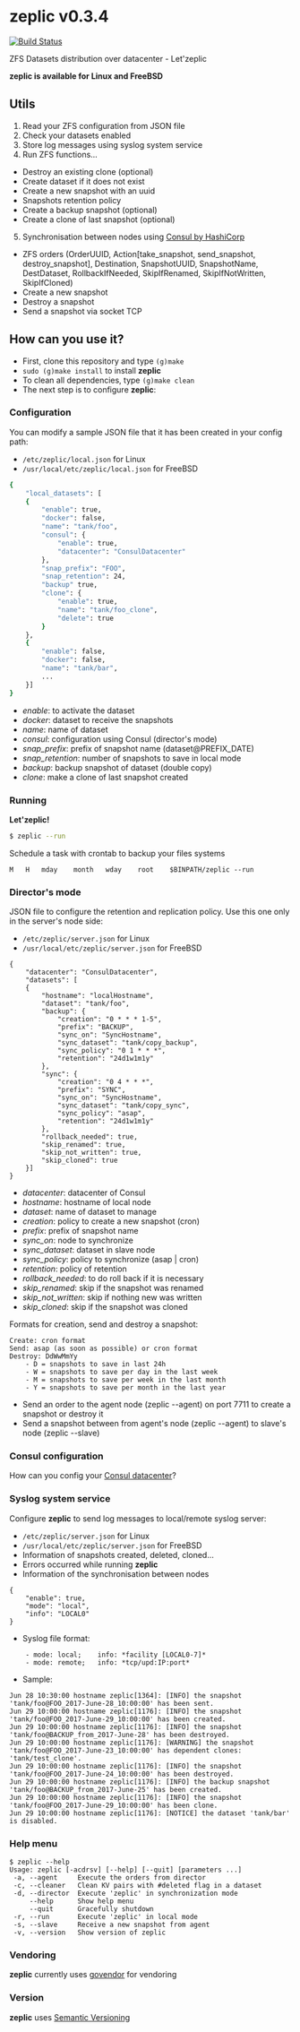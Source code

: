 # zeplic v0.3.4

[![Build Status](https://travis-ci.org/nfrance-conseil/zeplic.svg?branch=master)](https://travis-ci.org/nfrance-conseil/zeplic)

ZFS Datasets distribution over datacenter - Let'zeplic

**zeplic is available for Linux and FreeBSD**

## Utils

1. Read your ZFS configuration from JSON file
2. Check your datasets enabled
3. Store log messages using syslog system service
4. Run ZFS functions...
- Destroy an existing clone (optional)
- Create dataset if it does not exist
- Create a new snapshot with an uuid
- Snapshots retention policy
- Create a backup snapshot (optional)
- Create a clone of last snapshot (optional)
5. Synchronisation between nodes using [Consul by HashiCorp](https://www.consul.io/)
- ZFS orders (OrderUUID, Action[take_snapshot, send_snapshot, destroy_snapshot], Destination, SnapshotUUID, SnapshotName, DestDataset, RollbackIfNeeded, SkipIfRenamed, SkipIfNotWritten, SkipIfCloned)
- Create a new snapshot
- Destroy a snapshot
- Send a snapshot via socket TCP

## How can you use it?

- First, clone this repository and type `(g)make`
- `sudo (g)make install` to install **zeplic**
- To clean all dependencies, type `(g)make clean`
- The next step is to configure **zeplic**:

### Configuration

You can modify a sample JSON file that it has been created in your config path:
- `/etc/zeplic/local.json` for Linux
- `/usr/local/etc/zeplic/local.json` for FreeBSD

```sh
{
	"local_datasets": [
	{
		"enable": true,
		"docker": false,
		"name": "tank/foo",
		"consul": {
			"enable": true,
			"datacenter": "ConsulDatacenter"
		},
		"snap_prefix": "FOO",
		"snap_retention": 24,
		"backup" true,
		"clone": {
			"enable": true,
			"name": "tank/foo_clone",
			"delete": true
		}
	},
	{
		"enable": false,
		"docker": false,
		"name": "tank/bar",
		...
	}]
}
```

- *enable*: to activate the dataset
- *docker*: dataset to receive the snapshots
- *name*: name of dataset
- *consul*: configuration using Consul (director's mode)
- *snap_prefix*: prefix of snapshot name (dataset@PREFIX_DATE)
- *snap_retention*: number of snapshots to save in local mode
- *backup*: backup snapshot of dataset (double copy)
- *clone*: make a clone of last snapshot created

### Running

**Let'zeplic!**

```sh
$ zeplic --run
```

Schedule a task with crontab to backup your files systems

```
M	H	mday	month	wday	root	$BINPATH/zeplic --run
```

### Director's mode

JSON file to configure the retention and replication policy. Use this one only in the server's node side:
- `/etc/zeplic/server.json` for Linux
- `/usr/local/etc/zeplic/server.json` for FreeBSD

```
{
	"datacenter": "ConsulDatacenter",
	"datasets": [
	{
		"hostname": "localHostname",
		"dataset": "tank/foo",
		"backup": {
			"creation": "0 * * * 1-5",
			"prefix": "BACKUP",
			"sync_on": "SyncHostname",
			"sync_dataset": "tank/copy_backup",
			"sync_policy": "0 1 * * *",
			"retention": "24d1w1m1y"
		},
		"sync": {
			"creation": "0 4 * * *",
			"prefix": "SYNC",
			"sync_on": "SyncHostname",
			"sync_dataset": "tank/copy_sync",
			"sync_policy": "asap",
			"retention": "24d1w1m1y"
		},
		"rollback_needed": true,
		"skip_renamed": true,
		"skip_not_written": true,
		"skip_cloned": true
	}]
}
```

- *datacenter*: datacenter of Consul
- *hostname*: hostname of local node
- *dataset*: name of dataset to manage
- *creation*: policy to create a new snapshot (cron)
- *prefix*: prefix of snapshot name
- *sync_on*: node to synchronize
- *sync_dataset*: dataset in slave node
- *sync_policy*: policy to synchronize (asap | cron)
- *retention*: policy of retention
- *rollback_needed*: to do roll back if it is necessary
- *skip_renamed*: skip if the snapshot was renamed
- *skip_not_written*: skip if nothing new was written
- *skip_cloned*: skip if the snapshot was cloned

Formats for creation, send and destroy a snapshot:

```
Create: cron format
Send: asap (as soon as possible) or cron format
Destroy: DdWwMmYy
	- D = snapshots to save in last 24h
	- W = snapshots to save per day in the last week
	- M = snapshots to save per week in the last month
	- Y = snapshots to save per month in the last year
```

- Send an order to the agent node (zeplic --agent) on port 7711 to create a snapshot or destroy it
- Send a snapshot between from agent's node (zeplic --agent) to slave's node (zeplic --slave)

### Consul configuration

How can you config your [Consul datacenter](https://github.com/nfrance-conseil/zeplic/tree/master/samples/consul)?

### Syslog system service

Configure **zeplic** to send log messages to local/remote syslog server:
- `/etc/zeplic/server.json` for Linux
- `/usr/local/etc/zeplic/server.json` for FreeBSD
- Information of snapshots created, deleted, cloned...
- Errors occurred while running **zeplic**
- Information of the synchronisation between nodes

```
{
	"enable": true,
	"mode": "local",
	"info": "LOCAL0"
}
```

- Syslog file format:

```
	- mode: local;    info: *facility [LOCAL0-7]*
	- mode: remote;   info: *tcp/upd:IP:port*
```

- Sample:

```
Jun 28 10:30:00 hostname zeplic[1364]: [INFO] the snapshot 'tank/foo@FOO_2017-June-28_10:00:00' has been sent.
Jun 29 10:00:00 hostname zeplic[1176]: [INFO] the snapshot 'tank/foo@FOO_2017-June-29_10:00:00' has been created.
Jun 29 10:00:00 hostname zeplic[1176]: [INFO] the snapshot 'tank/foo@BACKUP_from_2017-June-28' has been destroyed.
Jun 29 10:00:00 hostname zeplic[1176]: [WARNING] the snapshot 'tank/foo@FOO_2017-June-23_10:00:00' has dependent clones: 'tank/test_clone'.
Jun 29 10:00:00 hostname zeplic[1176]: [INFO] the snapshot 'tank/foo@FOO_2017-June-24_10:00:00' has been destroyed.
Jun 29 10:00:00 hostname zeplic[1176]: [INFO] the backup snapshot 'tank/foo@BACKUP_from_2017-June-25' has been created.
Jun 29 10:00:00 hostname zeplic[1176]: [INFO] the snapshot 'tank/foo@FOO_2017-June-29_10:00:00' has been clone.
Jun 29 10:00:00 hostname zeplic[1176]: [NOTICE] the dataset 'tank/bar' is disabled.
```

### Help menu

```
$ zeplic --help
Usage: zeplic [-acdrsv] [--help] [--quit] [parameters ...]
 -a, --agent     Execute the orders from director
 -c, --cleaner   Clean KV pairs with #deleted flag in a dataset
 -d, --director  Execute 'zeplic' in synchronization mode
     --help      Show help menu
     --quit      Gracefully shutdown
 -r, --run       Execute 'zeplic' in local mode
 -s, --slave     Receive a new snapshot from agent
 -v, --version   Show version of zeplic
```

### Vendoring
**zeplic** currently uses [govendor](https://github.com/kardianos/govendor) for vendoring

### Version
**zeplic** uses [Semantic Versioning](http://semver.org/)
